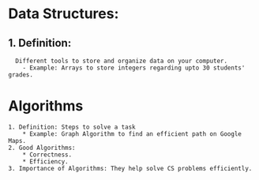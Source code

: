 # Data Structures:
   ## 1. Definition: 
      Different tools to store and organize data on your computer.
        - Example: Arrays to store integers regarding upto 30 students' grades.

# Algorithms
    1. Definition: Steps to solve a task
        * Example: Graph Algorithm to find an efficient path on Google Maps.
    2. Good Algorithms:
        * Correctness.
        * Efficiency.
    3. Importance of Algorithms: They help solve CS problems efficiently.
                                                                                
